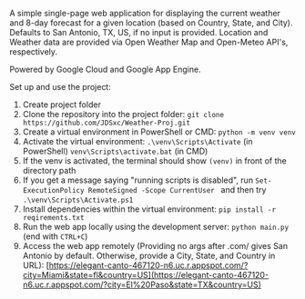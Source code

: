 A simple single-page web application for displaying the current weather and 8-day forecast for a given location (based on Country, State, and City). 
Defaults to San Antonio, TX, US, if no input is provided. Location and Weather data are provided via Open Weather Map and Open-Meteo API's, respectively.

Powered by Google Cloud and Google App Engine.

Set up and use the project:
1. Create project folder 
2. Clone the repository into the project folder:
```git clone https://github.com/JDSxc/Weather-Proj.git```
4. Create a virtual environment in PowerShell or CMD:
```python -m venv venv```
5. Activate the virtual environment:
```.\venv\Scripts\Activate``` (in PowerShell)
```venv\Scripts\activate.bat``` (in CMD)
6. If the venv is activated, the terminal should show ```(venv)``` in front of the directory path
7. If you get a message saying "running scripts is disabled", run ```Set-ExecutionPolicy RemoteSigned -Scope CurrentUser
``` and then try ```.\venv\Scripts\Activate.ps1```
8. Install dependencies within the virtual environment:
```pip install -r reqirements.txt```
9. Run the web app locally using the development server:
```python main.py``` (end with ```CTRL+C```)
10. Access the web app remotely (Providing no args after .com/ gives San Antonio by default. Otherwise, provide a City, State, and Country in URL):
[https://elegant-canto-467120-n6.uc.r.appspot.com/?city=Miami&state=fl&country=US](https://elegant-canto-467120-n6.uc.r.appspot.com/?city=El%20Paso&state=TX&country=US)
